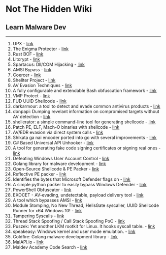 # Not The Hidden Wiki

## Learn Malware Dev
-----

1. UPX - [link](https://upx.github.io/)
2. The Enigma Protector - [link](https://www.enigmaprotector.com/en/home.html)
3. Rust BOF - [link](https://github.com/wumb0/rust_bof)
4. Litcrypt - [link](https://docs.rs/litcrypt/latest/litcrypt/)
5. Spartacus: Dll/COM Hijacking - [link](https://github.com/Accenture/Spartacus)
6. AMSI Bypass - [link](https://amsi.fail/)
7. Coercer - [link](https://github.com/p0dalirius/Coercer)
8. Shellter Project - [link](https://www.shellterproject.com/)
9. AV Evasion Techniques - [link](https://github.com/Karmaz95/evasion)
10. A fully configurable and extendable Bash obfuscation framework - [link](https://github.com/Bashfuscator/Bashfuscator)
11. VMP Protect - [link](https://vmpsoft.com/)
12. FUD UUID Shellcode - [link](https://github.com/Bl4ckM1rror/FUD-UUID-Shellcode)
13. darkarmour: a tool to detect and evade common antivirus products - [link](https://github.com/bats3c/darkarmour)
14. donpapi: Dumping revelant information on compromised targets without AV detection - [link](https://github.com/login-securite/DonPAPI)
15. shellerator: a simple command-line tool for generating shellcode - [link](https://github.com/ShutdownRepo/Shellerator)
16. Patch PE, ELF, Mach-O binaries with shellcode - [link](https://github.com/secretsquirrel/the-backdoor-factory)
17. AV/EDR evasion via direct system calls - [link](https://github.com/jthuraisamy/SysWhispers2)
18. Shikata ga nai encoder ported into go with several improvements - [link](https://github.com/EgeBalci/sgn)
19. C# Based Universal API Unhooker - [link](https://github.com/GetRektBoy724/SharpUnhooker)
20. A tool for generating fake code signing certificates or signing real ones - [link](https://github.com/Tylous/Limelighter)
21. Defeating Windows User Account Control - [link](https://github.com/hfiref0x/UACME)
22. Golang library for malware development - [link](https://github.com/D3Ext/maldev)
23. Open-Source Shellcode & PE Packer - [link](https://github.com/phra/PEzor)
24. Reflective PE packer - [link](https://github.com/EgeBalci/amber)
25. Identifies the bytes that Microsoft Defender flags on - [link](https://github.com/matterpreter/DefenderCheck)
26. A simple python packer to easily bypass Windows Defender - [link](https://github.com/Unknow101/FuckThatPacker)
27. PowerShell Obfuscator - [link](https://github.com/danielbohannon/Invoke-Obfuscation)
28. EXOCET - AV-evading, undetectable, payload delivery tool - [link](https://github.com/tanc7/EXOCET-AV-Evasion)
29. A tool which bypasses AMSI - [link](https://github.com/Sh3lldon/FullBypass)
30. Module Stomping, No New Thread, HellsGate syscaller, UUID Shellcode Runner for x64 Windows 10! - [link](https://github.com/boku7/Ninja_UUID_Runner)
31. Tampering Syscalls - [link](https://github.com/rad9800/TamperingSyscalls)
32. Thread Stack Spoofing / Call Stack Spoofing PoC - [link](https://github.com/mgeeky/ThreadStackSpoofer)
33. Puszek: Yet another LKM rootkit for Linux. It hooks syscall table. - [link](https://github.com/Eterna1/puszek-rootkit)
34. speakeasy: Windows kernel and user mode emulation. - [link](https://github.com/fireeye/speakeasy)
35. Coldfire: Golang malware development library - [link](https://github.com/redcode-labs/Coldfire)
36. MalAPI.io - [link](https://malapi.io/)
37. Maldev Academy Code Search - [link](https://search.maldevacademy.com/)